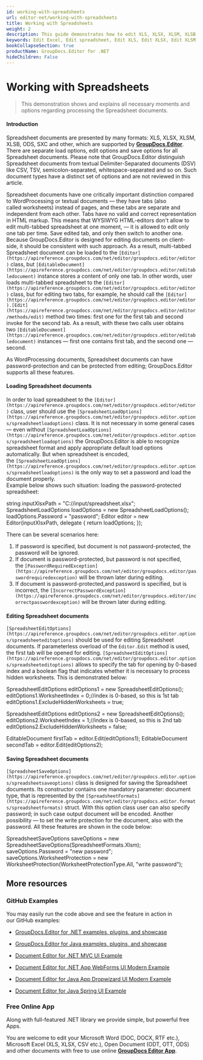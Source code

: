 ```yaml
---
id: working-with-spreadsheets
url: editor-net/working-with-spreadsheets
title: Working with Spreadsheets
weight: 2
description: This guide demonstrates how to edit XLS, XLSX, XLSM, XLSB, ODS, SXC spreadsheets with hidden worksheets, protect edited spreadsheet with password and many other powerful features of GroupDocs.Editor for .NET.
keywords: Edit Excel, Edit spreadsheet, Edit XLS, Edit XLSX, Edit XLSM, Edit XLSB, Edit ODS, Edit SXC
bookCollapseSection: true
productName: GroupDocs.Editor for .NET
hideChildren: False
---
```


# Working with Spreadsheets

> This demonstration shows and explains all necessary moments and options regarding processing the Spreadsheet documents.

#### Introduction

Spreadsheet documents are presented by many formats: XLS, XLSX, XLSM, XLSB, ODS, SXC and other, which are supported by **[GroupDocs.Editor](https://products.groupdocs.com/editor/net)**. There are separate load options, edit options and save options for all Spreadsheet documents. Please note that GroupDocs.Editor distinguish Spreadsheet documents from textual Delimiter-Separated documents (DSV) like CSV, TSV, semicolon-separated, whitespace-separated and so on. Such document types have a distinct set of options and are not reviewed in this article.

Spreadsheet documents have one critically important distinction compared to WordProcessing or textual documents — they have tabs (also called worksheets) instead of pages, and these tabs are separate and independent from each other. Tabs have no valid and correct representation in HTML markup. This means that WYSIWYG HTML-editors don't allow to edit multi-tabbed spreadsheet at one moment, — it is allowed to edit only one tab per time. Save edited tab, and only then switch to another one. Because GroupDocs.Editor is designed for editing documents on client-side, it should be consistent with such approach. As a result, multi-tabbed Spreadsheet document can be loaded to the `[Editor](https://apireference.groupdocs.com/net/editor/groupdocs.editor/editor)` class, but `[EditableDocument](https://apireference.groupdocs.com/net/editor/groupdocs.editor/editabledocument)` instance stores a content of only one tab. In other words, user loads multi-tabbed spreadsheet to the `[Editor](https://apireference.groupdocs.com/net/editor/groupdocs.editor/editor)` class, but for editing two tabs, for example, he should call the `[Editor](https://apireference.groupdocs.com/net/editor/groupdocs.editor/editor).[Edit](https://apireference.groupdocs.com/net/editor/groupdocs.editor/editor/methods/edit)` method two times: first one for the first tab and second invoke for the second tab. As a result, with these two calls user obtains two `[EditableDocument](https://apireference.groupdocs.com/net/editor/groupdocs.editor/editabledocument)` instances — first one contains first tab, and the second one — second.

As WordProcessing documents, Spreadsheet documents can have password-protection and can be protected from editing; GroupDocs.Editor supports all these features.

#### Loading Spreadsheet documents

In order to load spreadsheet to the `[Editor](https://apireference.groupdocs.com/net/editor/groupdocs.editor/editor)` class, user should use the `[SpreadsheetLoadOptions](https://apireference.groupdocs.com/net/editor/groupdocs.editor.options/spreadsheetloadoptions)` class. It is not necessary in some general cases — even without `[SpreadsheetLoadOptions](https://apireference.groupdocs.com/net/editor/groupdocs.editor.options/spreadsheetloadoptions)` the GroupDocs.Editor is able to recognize spreadsheet format and apply appropriate default load options automatically. But when spreadsheet is encoded, the `[SpreadsheetLoadOptions](https://apireference.groupdocs.com/net/editor/groupdocs.editor.options/spreadsheetloadoptions)` is the only way to set a password and load the document properly.   
Example below shows such situation: loading the password-protected spreadsheet:

string inputXlsxPath = "C://input/spreadsheet.xlsx";
SpreadsheetLoadOptions loadOptions = new SpreadsheetLoadOptions();
loadOptions.Password = "password";
Editor editor = new Editor(inputXlsxPath, delegate { return loadOptions; });

There can be several scenarios here:

1.  If password is specified, but document is not password-protected, the password will be ignored.
2.  If document is password-protected, but password is not specified, the `[PasswordRequiredException](https://apireference.groupdocs.com/net/editor/groupdocs.editor/passwordrequiredexception)` will be thrown later during editing.
3.  If document is password-protected,and password is specified, but is incorrect, the `[IncorrectPasswordException](https://apireference.groupdocs.com/net/editor/groupdocs.editor/incorrectpasswordexception)` will be thrown later during editing.

#### Editing Spreadsheet documents

`[SpreadsheetEditOptions](https://apireference.groupdocs.com/net/editor/groupdocs.editor.options/spreadsheeteditoptions)` should be used for editing Spreadsheet documents. If parameterless overload of the `Editor.Edit` method is used, the first tab will be opened for editing. `[SpreadsheetEditOptions](https://apireference.groupdocs.com/net/editor/groupdocs.editor.options/spreadsheeteditoptions)` allows to specify the tab for opening by 0-based index and a boolean flag that indicates whether it is necessary to process hidden worksheets. This is demonstrated below:

SpreadsheetEditOptions editOptions1 = new SpreadsheetEditOptions();
editOptions1.WorksheetIndex = 0;//index is 0-based, so this is 1st tab
editOptions1.ExcludeHiddenWorksheets = true;

SpreadsheetEditOptions editOptions2 = new SpreadsheetEditOptions();
editOptions2.WorksheetIndex = 1;//index is 0-based, so this is 2nd tab
editOptions2.ExcludeHiddenWorksheets = false;

EditableDocument firstTab = editor.Edit(editOptions1);
EditableDocument secondTab = editor.Edit(editOptions2);

#### Saving Spreadsheet documents

`[SpreadsheetSaveOptions](https://apireference.groupdocs.com/net/editor/groupdocs.editor.options/spreadsheetsaveoptions)` class is designed for saving the Spreadsheet documents. Its constructor contains one mandatory parameter: document type, that is represented by the `[SpreadsheetFormats](https://apireference.groupdocs.com/net/editor/groupdocs.editor.formats/spreadsheetformats)` struct. With this option class user can also specify password; in such case output document will be encoded. Another possibility — to set the write protection for the document, also with the password. All these features are shown in the code below:

SpreadsheetSaveOptions saveOptions = new SpreadsheetSaveOptions(SpreadsheetFormats.Xlsm);
saveOptions.Password = "new password";
saveOptions.WorksheetProtection = new WorksheetProtection(WorksheetProtectionType.All, "write password");

## More resources

### GitHub Examples

You may easily run the code above and see the feature in action in our GitHub examples:

*   [GroupDocs.Editor for .NET examples, plugins, and showcase](https://github.com/groupdocs-editor/GroupDocs.Editor-for-.NET)
    
*   [GroupDocs.Editor for Java examples, plugins, and showcase](https://github.com/groupdocs-editor/GroupDocs.Editor-for-Java)
    
*   [Document Editor for .NET MVC UI Example](https://github.com/groupdocs-editor/GroupDocs.Editor-for-.NET-MVC)
    
*   [Document Editor for .NET App WebForms UI Modern Example](https://github.com/groupdocs-editor/GroupDocs.Editor-for-.NET-WebForms)
    
*   [Document Editor for Java App Dropwizard UI Modern Example](https://github.com/groupdocs-editor/GroupDocs.Editor-for-Java-Dropwizard)
    
*   [Document Editor for Java Spring UI Example](https://github.com/groupdocs-editor/GroupDocs.Editor-for-Java-Spring)
    

### Free Online App

Along with full-featured .NET library we provide simple, but powerful free Apps.

You are welcome to edit your Microsoft Word (DOC, DOCX, RTF etc.), Microsoft Excel (XLS, XLSX, CSV etc.), Open Document (ODT, OTT, ODS) and other documents with free to use online **[GroupDocs Editor App](https://products.groupdocs.app/editor)**.

